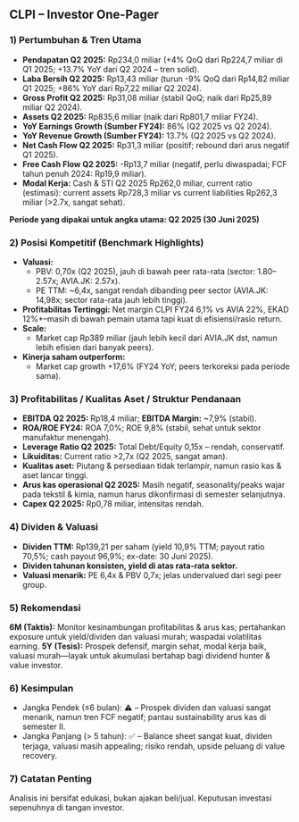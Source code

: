 ## CLPI – Investor One-Pager

### 1) Pertumbuhan & Tren Utama
- **Pendapatan Q2 2025:** Rp234,0 miliar (+4% QoQ dari Rp224,7 miliar di Q1 2025; +13.7% YoY dari Q2 2024 – tren solid).
- **Laba Bersih Q2 2025:** Rp13,43 miliar (turun -9% QoQ dari Rp14,82 miliar Q1 2025; +86% YoY dari Rp7,22 miliar Q2 2024).
- **Gross Profit Q2 2025:** Rp31,08 miliar (stabil QoQ; naik dari Rp25,89 miliar Q2 2024).
- **Assets Q2 2025:** Rp835,6 miliar (naik dari Rp801,7 miliar FY24).
- **YoY Earnings Growth (Sumber FY24):** 86% (Q2 2025 vs Q2 2024).
- **YoY Revenue Growth (Sumber FY24):** 13.7% (Q2 2025 vs Q2 2024).
- **Net Cash Flow Q2 2025:** Rp31,3 miliar (positif; rebound dari arus negatif Q1 2025).
- **Free Cash Flow Q2 2025:** -Rp13,7 miliar (negatif, perlu diwaspadai; FCF tahun penuh 2024: Rp19,9 miliar).
- **Modal Kerja:** Cash & STI Q2 2025 Rp262,0 miliar, current ratio (estimasi): current assets Rp728,3 miliar vs current liabilities Rp262,3 miliar (>2.7x, sangat sehat).
  
**Periode yang dipakai untuk angka utama: Q2 2025 (30 Juni 2025)**

### 2) Posisi Kompetitif (Benchmark Highlights)
- **Valuasi:**
  - PBV: 0,70x (Q2 2025), jauh di bawah peer rata-rata (sector: 1.80–2.57x; AVIA.JK: 2.57x).
  - PE TTM: ~6,4x, sangat rendah dibanding peer sector (AVIA.JK: 14,98x; sector rata-rata jauh lebih tinggi).
- **Profitabilitas Tertinggi:** Net margin CLPI FY24 6,1% vs AVIA 22%, EKAD 12%+–masih di bawah pemain utama tapi kuat di efisiensi/rasio return.
- **Scale:**
  - Market cap Rp389 miliar (jauh lebih kecil dari AVIA.JK dst, namun lebih efisien dari banyak peers).
- **Kinerja saham outperform:**
  - Market cap growth +17,6% (FY24 YoY; peers terkoreksi pada periode sama).
  
### 3) Profitabilitas / Kualitas Aset / Struktur Pendanaan
- **EBITDA Q2 2025:** Rp18,4 miliar; **EBITDA Margin:** ~7,9% (stabil).
- **ROA/ROE FY24:** ROA 7,0%; ROE 9,8% (stabil, sehat untuk sektor manufaktur menengah).
- **Leverage Ratio Q2 2025:** Total Debt/Equity 0,15x – rendah, conservatif.
- **Likuiditas:** Current ratio >2,7x (Q2 2025, sangat aman).
- **Kualitas aset:** Piutang & persediaan tidak terlampir, namun rasio kas & aset lancar tinggi.
- **Arus kas operasional Q2 2025:** Masih negatif, seasonality/peaks wajar pada tekstil & kimia, namun harus dikonfirmasi di semester selanjutnya.
- **Capex Q2 2025:** Rp0,78 miliar, intensitas rendah.

### 4) Dividen & Valuasi
- **Dividen TTM:** Rp139,21 per saham (yield 10,9% TTM; payout ratio 70,5%; cash payout 96,9%; ex-date: 30 Juni 2025).
- **Dividen tahunan konsisten, yield di atas rata-rata sektor.**
- **Valuasi menarik:** PE 6,4x & PBV 0,7x; jelas undervalued dari segi peer group.

### 5) Rekomendasi
**6M (Taktis):** Monitor kesinambungan profitabilitas & arus kas; pertahankan exposure untuk yield/dividen dan valuasi murah; waspadai volatilitas earning.
**5Y (Tesis):** Prospek defensif, margin sehat, modal kerja baik, valuasi murah—layak untuk akumulasi bertahap bagi dividend hunter & value investor.

### 6) Kesimpulan
- Jangka Pendek (≤6 bulan): ⚠️ – Prospek dividen dan valuasi sangat menarik, namun tren FCF negatif; pantau sustainability arus kas di semester II.
- Jangka Panjang (> 5 tahun): ✅ – Balance sheet sangat kuat, dividen terjaga, valuasi masih appealing; risiko rendah, upside peluang di value recovery.

### 7) Catatan Penting
Analisis ini bersifat edukasi, bukan ajakan beli/jual. Keputusan investasi sepenuhnya di tangan investor.